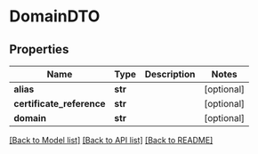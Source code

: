 # DomainDTO

## Properties
Name | Type | Description | Notes
------------ | ------------- | ------------- | -------------
**alias** | **str** |  | [optional] 
**certificate_reference** | **str** |  | [optional] 
**domain** | **str** |  | [optional] 

[[Back to Model list]](../README.md#documentation-for-models) [[Back to API list]](../README.md#documentation-for-api-endpoints) [[Back to README]](../README.md)

